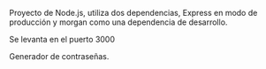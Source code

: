 Proyecto de Node.js, utiliza dos dependencias, Express en modo de producción y morgan como una dependencia de desarrollo.

Se levanta en el puerto 3000

Generador de contraseñas.